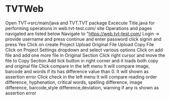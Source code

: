# TVTWeb
Open TVT->src/main/java and TVT.TVT package
Excecute Title.java for performing operations in web.tvt-test.com/ site
Operations and pages navigated are listed below
Navigate to "https://web.tvt-test.com/ 
Login -> provide username and press continue and enter password click signin and press Yes
Click on create Project
Upload Original File
Upload Copy File
Click on Project Settings dropdown and select various options
Click on add file and add one more file in Original Section
Click right cursor and move the file to Copy Section
Add tick button in right corner and it loads both copy and original file
Click compare in the left menu
It will compare image, barcode and words if its has difference value than 0. It will shown as assertion error
Click check in the left menu
It will compare reading order difference, hyphenation, critical words, spelling difference, image difference, barcode,style difference,deviation, warning if any is shown as assertion error
